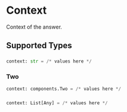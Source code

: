 # Context

Context of the answer.


## Supported Types

### 

```python
context: str = /* values here */
```

### Two

```python
context: components.Two = /* values here */
```

### 

```python
context: List[Any] = /* values here */
```

